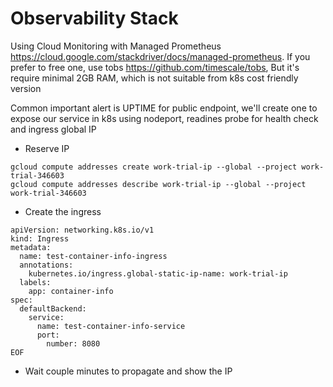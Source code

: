 # Observability Stack

Using Cloud Monitoring with Managed Prometheus https://cloud.google.com/stackdriver/docs/managed-prometheus. If you prefer to free one, use tobs https://github.com/timescale/tobs, But it's require minimal 2GB RAM, which is not suitable from k8s cost friendly version

Common important alert is UPTIME for public endpoint, we'll create one to expose our service in k8s using nodeport, readines probe for health check and ingress global IP

- Reserve IP
```
gcloud compute addresses create work-trial-ip --global --project work-trial-346603
gcloud compute addresses describe work-trial-ip --global --project work-trial-346603
```

- Create the ingress
```cat <<EOF | kubectl apply -f -
apiVersion: networking.k8s.io/v1
kind: Ingress
metadata:
  name: test-container-info-ingress
  annotations:
    kubernetes.io/ingress.global-static-ip-name: work-trial-ip
  labels:
    app: container-info
spec:
  defaultBackend:
    service:
      name: test-container-info-service
      port:
        number: 8080
EOF
```
- Wait couple minutes to propagate and show the IP